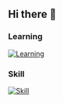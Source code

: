 ## Hi there 👋

<!--
**Valkyrie-takuya/Valkyrie-takuya** is a ✨ _special_ ✨ repository because its `README.md` (this file) appears on your GitHub profile.

Here are some ideas to get you started:

- 🔭 I’m currently working on ...
- 🌱 I’m currently learning ...
- 👯 I’m looking to collaborate on ...
- 🤔 I’m looking for help with ...
- 💬 Ask me about ...
- 📫 How to reach me: ...
- 😄 Pronouns: ...
- ⚡ Fun fact: ...
-->

### Learning 
[![Learning](https://skillicons.dev/icons?i=openstack,go,react,angular,tailwind&perline=3)](https://skillicons.dev)

### Skill
[![Skill](https://skillicons.dev/icons?i=docker,vscode,github,django,pytorch,selenuim&perline=3)](https://skillicons.dev)
